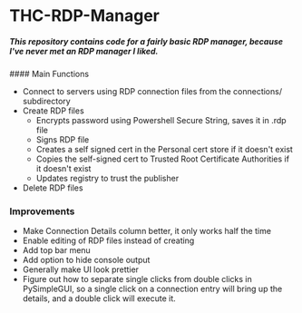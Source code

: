 # THC-RDP-Manager
<h5>This repository contains code for a fairly basic RDP manager, because I've never met an RDP manager I liked.</h5>
#### Main Functions

 * Connect to servers using RDP connection files from the connections/ subdirectory
 * Create RDP files 
   * Encrypts password using Powershell Secure String, saves it in .rdp file
   * Signs RDP file
   * Creates a self signed cert in the Personal cert store if it doesn't exist
   * Copies the self-signed cert to Trusted Root Certificate Authorities if it doesn't exist
   * Updates registry to trust the publisher
 * Delete RDP files
### Improvements
 * Make Connection Details column better, it only works half the time
 * Enable editing of RDP files instead of creating
 * Add top bar menu
 * Add option to hide console output
 * Generally make UI look prettier
 * Figure out how to separate single clicks from double clicks in PySimpleGUI, so a single click on a connection entry will bring up the details, and a double click will execute it.  


